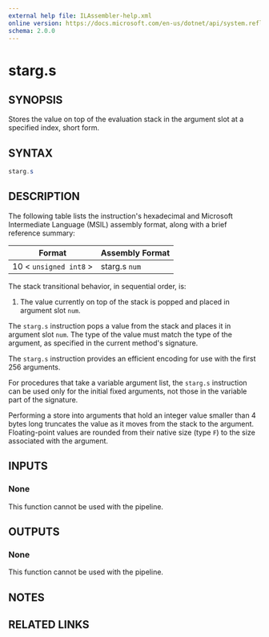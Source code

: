 ```yaml
---
external help file: ILAssembler-help.xml
online version: https://docs.microsoft.com/en-us/dotnet/api/system.reflection.emit.opcodes.starg_s
schema: 2.0.0
---
```


# starg.s

## SYNOPSIS

Stores the value on top of the evaluation stack in the argument slot at a specified index, short form.

## SYNTAX

```powershell
starg.s
```

## DESCRIPTION

The following table lists the instruction's hexadecimal and Microsoft Intermediate Language (MSIL) assembly format, along with a brief reference summary:

| Format                 | Assembly Format |
| ---------------------- | --------------- |
| 10 < `unsigned int8` > | starg.s `num`   |

 The stack transitional behavior, in sequential order, is:

1.  The value currently on top of the stack is popped and placed in argument slot `num`.

 The `starg.s` instruction pops a value from the stack and places it in argument slot `num`. The type of the value must match the type of the argument, as specified in the current method's signature.

 The `starg.s` instruction provides an efficient encoding for use with the first 256 arguments.

 For procedures that take a variable argument list, the `starg.s` instruction can be used only for the initial fixed arguments, not those in the variable part of the signature.

 Performing a store into arguments that hold an integer value smaller than 4 bytes long truncates the value as it moves from the stack to the argument. Floating-point values are rounded from their native size (type `F`) to the size associated with the argument.

## INPUTS

### None

This function cannot be used with the pipeline.

## OUTPUTS

### None

This function cannot be used with the pipeline.

## NOTES

## RELATED LINKS
